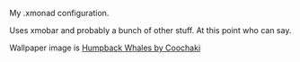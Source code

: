 My .xmonad configuration.

Uses xmobar and probably a bunch of other stuff. At this point who can say.

Wallpaper image is [Humpback Whales by Coochaki](https://www.deviantart.com/coochaki/art/humpback-whales-148681913)
